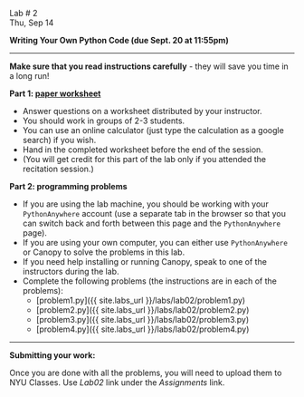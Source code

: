 <div class="recitation">



<div class="column_date">
<p markdown="block">

Lab # 2 <br> 
Thu, Sep 14 

</p>
</div>



<div class="column_recitation" >
<p markdown="block">

__Writing Your Own Python Code (due Sept. 20 at 11:55pm)__

---

__Make sure that you read instructions carefully__ - they will save you
time in a long run! 

__Part 1: [paper worksheet](labs/lab02.pdf)__
- Answer questions on a worksheet distributed by your instructor.
- You should work in groups of 2-3 students. 
- You can use an online calculator (just type the calculation as a google search) if you wish. 
- Hand in the completed worksheet before the end of the session. 
- (You will get credit for this part of the lab only if you attended the recitation session.)

__Part 2: programming problems__ 

- If you are using the lab machine, you should be working with 
your `PythonAnywhere` account (use a separate tab in the browser so
that you can switch back and forth between this page and the `PythonAnywhere` 
page). 
- If you are using your own computer, you can either use `PythonAnywhere` or 
Canopy to solve the problems in this lab. 
- If you need help installing or running Canopy, 
speak to one of the instructors during the lab. 
- Complete the following problems (the instructions are in each of the problems): 
    - [problem1.py]({{ site.labs_url }}/labs/lab02/problem1.py)
    - [problem2.py]({{ site.labs_url }}/labs/lab02/problem2.py)
    - [problem3.py]({{ site.labs_url }}/labs/lab02/problem3.py)
    - [problem4.py]({{ site.labs_url }}/labs/lab02/problem4.py)


--- 

__Submitting your work:__

Once you are done with all the problems, you will need to upload them to 
NYU Classes. Use _Lab02_ link under the _Assignments_ link. 

</p>
</div>



</div>
